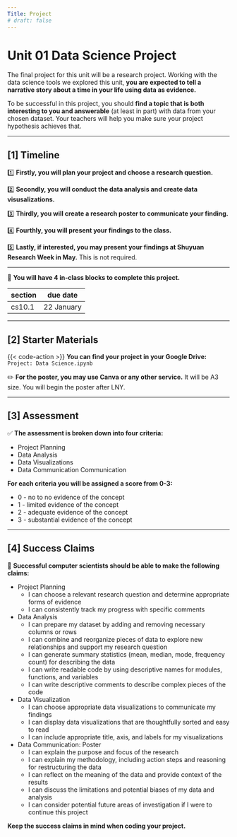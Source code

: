 ```yaml
---
Title: Project
# draft: false
---
```


# Unit 01 Data Science Project

The final project for this unit will be a research project. Working with the data science tools we explored this unit, **you are expected to tell a narrative story about a time in your life using data as evidence.** 

To be successful in this project, you should **find a topic that is both interesting to you and answerable** (at least in part) with data from your chosen dataset. Your teachers will help you make sure your project hypothesis achieves that. 



---

## [1] Timeline

1️⃣ **Firstly, you will plan your project and choose a research question.**

2️⃣ **Secondly, you will conduct the data analysis and create data visusalizations.**

3️⃣ **Thirdly, you will create a research poster to communicate your finding.**

4️⃣ **Fourthly, you will present your findings to the class.**

5️⃣ **Lastly, if interested, you may present your findings at Shuyuan Research Week in May.**  This is not required. 

---

📅 **You will have 4 in-class blocks to complete this project.** 

| section | due date |
|---------|----------|
| cs10.1  | 22 January   |

---

## [2] Starter Materials

{{< code-action >}} **You can find your project in your Google Drive:** `Project: Data Science.ipynb`

✏️ **For the poster, you may use Canva or any other service.** It will be A3 size. You will begin the poster after LNY.

---

## [3] Assessment

✅ **The assessment is broken down into four criteria:**
- Project Planning  
- Data Analysis
- Data Visualizations 
- Data Communication Communication


**For each criteria you will be assigned a score from 0-3:**
- 0 - no to no evidence of the concept
- 1 - limited evidence of the concept
- 2 - adequate evidence of the concept
- 3 - substantial evidence of the concept


--- 

## [4] Success Claims

💯 **Successful computer scientists should be able to make the following claims:**
- Project Planning 
    - I can choose a relevant research question and determine appropriate forms of evidence
    - I can consistently track my progress with specific comments
- Data Analysis  
    - I can prepare my dataset by adding and removing necessary columns or rows
    - I can combine and reorganize pieces of data to explore new relationships and support my research question
    - I can generate summary statistics (mean, median, mode, frequency count) for describing the data
    - I can write readable code by using descriptive names for modules, functions, and variables
    - I can write descriptive comments to describe complex pieces of the code
- Data Visualization 
    - I can choose appropriate data visualizations to communicate my findings 
    - I can display data visualizations that are thoughtfully sorted and easy to read
    - I can include appropriate title, axis, and labels for my visualizations
- Data Communication: Poster 
    - I can explain the purpose and focus of the research 
    - I can explain my methodology, including action steps and reasoning for restructuring the data
    - I can reflect on the meaning of the data and provide context of the results
    - I can discuss the limitations and potential biases of my data and analysis 
    - I can consider potential future areas of investigation if I were to continue this project

**Keep the success claims in mind when coding your project.**


